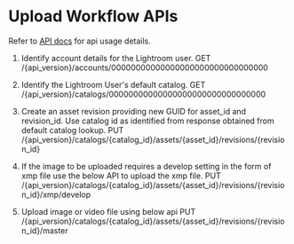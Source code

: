 # Upload Workflow APIs

Refer to [API docs](../api/LightroomPartnerAPIsSpec.json) for api usage details.

1. Identify account details for the Lightroom user.
GET /{api_version}/accounts/00000000000000000000000000000000

2. Identify the Lightroom User's default catalog. 
GET /{api_version}/catalogs/00000000000000000000000000000000

3. Create an asset revision providing new GUID for asset_id and revision_id. Use catalog id as identified from response obtained from default catalog lookup. 
PUT /{api_version}/catalogs/{catalog_id}/assets/{asset_id}/revisions/{revision_id}

4. If the image to be uploaded requires a develop setting in the form of xmp file use the below API to upload the xmp file. 
PUT /{api_version}/catalogs/{catalog_id}/assets/{asset_id}/revisions/{revision_id}/xmp/develop

5. Upload image or video file using below api
PUT /{api_version}/catalogs/{catalog_id}/assets/{asset_id}/revisions/{revision_id}/master
